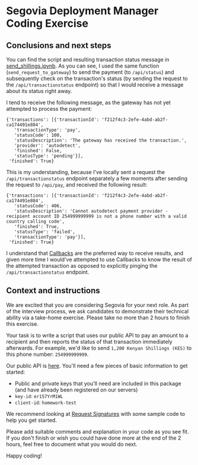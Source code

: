 # Segovia Deployment Manager Coding Exercise

## Conclusions and next steps

You can find the script and resulting transaction status message in [send_shillings.ipynb](https://github.com/varunrajan/segovia_prompt/blob/master/send_shillings.ipynb). As you can see, I used the same function (`send_request_to_gateway`) to send the payment (to `/api/status`) and subsequently check on the transaction's status (by sending the request to the `/api/transactionstatus` endpoint) so that I would receive a message about its status right away.

I tend to receive the following message, as the gateway has not yet attempted to process the payment:

```
{'transactions': [{'transactionId': 'f212f4c3-2efe-4abd-ab2f-ca174491e804',
   'transactionType': 'pay',
   'statusCode': 100,
   'statusDescription': 'The gateway has received the transaction.',
   'provider': 'autodetect',
   'finished': False,
   'statusType': 'pending'}],
 'finished': True}
```
 
This is my understanding, because I've locally sent a request the `/api/transactionstatus` endpoint separately a few moments after sending the request to `/api/pay`, and received the following result:

```
{'transactions': [{'transactionId': 'f212f4c3-2efe-4abd-ab2f-ca174491e804',
   'statusCode': 406,
   'statusDescription': 'Cannot autodetect payment provider - recipient account ID 254999999999 is not a phone number with a valid country calling code',
   'finished': True,
   'statusType': 'failed',
   'transactionType': 'pay'}],
 'finished': True}
```

I understand that [Callbacks](https://docs.thesegovia.com/api-reference/#callbacks) are the preferred way to receive results, and given more time I would've attempted to use Callbacks to know the result of the attempted transaction as opposed to explicitly pinging the `/api/transactionstatus` endpoint.

## Context and instructions

We are excited that you are considering Segovia for your next role. As part of the interview process, we ask candidates to demonstrate their technical ability via a take-home exercise. Please take no more than 2 hours to finish this exercise.

Your task is to write a script that uses our public API to pay an amount to a recipient and then reports the status of that transaction immediately afterwards. For example, we'd like to send `1,200 Kenyan Shillings (KES)` to this phone number: `254999999999`.

Our public API is [here](https://docs.thesegovia.com/). You'll need a few pieces of basic information to get started:

- Public and private keys that you'll need are included in this package (and have already been registered on our servers)
- `key-id`: `er157YrM1WL`
- `client-id`: `homework-test`

We recommend looking at [Request Signatures](https://docs.thesegovia.com/signatures/) with some sample code to help you get started.

Please add suitable comments and explanation in your code as you see fit. If you don't finish or wish you could have done more at the end of the 2 hours, feel free to document what you would do next.

Happy coding!

